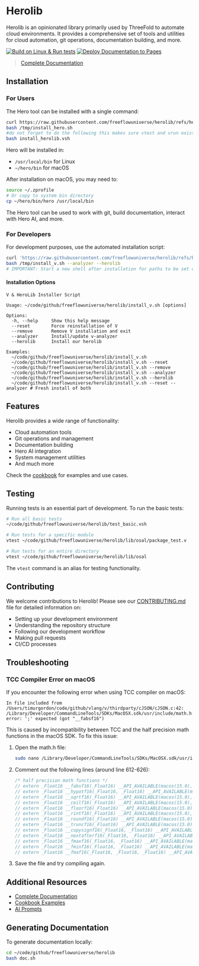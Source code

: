 # Herolib

Herolib is an opinionated library primarily used by ThreeFold to automate cloud environments. It provides a comprehensive set of tools and utilities for cloud automation, git operations, documentation building, and more.

[![Build on Linux & Run tests](https://github.com/freeflowuniverse/herolib/actions/workflows/test.yml/badge.svg)](https://github.com/freeflowuniverse/herolib/actions/workflows/test.yml)
[![Deploy Documentation to Pages](https://github.com/freeflowuniverse/herolib/actions/workflows/documentation.yml/badge.svg)](https://github.com/freeflowuniverse/herolib/actions/workflows/documentation.yml)

> [Complete Documentation](https://freeflowuniverse.github.io/herolib/)

## Installation

### For Users

The Hero tool can be installed with a single command:

```bash
curl https://raw.githubusercontent.com/freeflowuniverse/herolib/refs/heads/development/install_hero.sh > /tmp/install_hero.sh
bash /tmp/install_hero.sh
#do not forget to do the following this makes sure vtest and vrun exists
bash install_herolib.vsh
```

Hero will be installed in:
- `/usr/local/bin` for Linux
- `~/hero/bin` for macOS

After installation on macOS, you may need to:
```bash
source ~/.zprofile
# Or copy to system bin directory
cp ~/hero/bin/hero /usr/local/bin
```

The Hero tool can be used to work with git, build documentation, interact with Hero AI, and more.

### For Developers

For development purposes, use the automated installation script:

```bash
curl 'https://raw.githubusercontent.com/freeflowuniverse/herolib/refs/heads/development/install_v.sh' > /tmp/install_v.sh
bash /tmp/install_v.sh --analyzer --herolib 
# IMPORTANT: Start a new shell after installation for paths to be set correctly
```

#### Installation Options

```
V & HeroLib Installer Script

Usage: ~/code/github/freeflowuniverse/herolib/install_v.sh [options]

Options:
  -h, --help     Show this help message
  --reset        Force reinstallation of V
  --remove       Remove V installation and exit
  --analyzer     Install/update v-analyzer
  --herolib      Install our herolib

Examples:
  ~/code/github/freeflowuniverse/herolib/install_v.sh
  ~/code/github/freeflowuniverse/herolib/install_v.sh --reset
  ~/code/github/freeflowuniverse/herolib/install_v.sh --remove
  ~/code/github/freeflowuniverse/herolib/install_v.sh --analyzer
  ~/code/github/freeflowuniverse/herolib/install_v.sh --herolib
  ~/code/github/freeflowuniverse/herolib/install_v.sh --reset --analyzer # Fresh install of both
```

## Features

Herolib provides a wide range of functionality:

- Cloud automation tools
- Git operations and management
- Documentation building
- Hero AI integration
- System management utilities
- And much more

Check the [cookbook](https://github.com/freeflowuniverse/herolib/tree/development/cookbook) for examples and use cases.

## Testing

Running tests is an essential part of development. To run the basic tests:

```bash
# Run all basic tests
~/code/github/freeflowuniverse/herolib/test_basic.vsh

# Run tests for a specific module
vtest ~/code/github/freeflowuniverse/herolib/lib/osal/package_test.v

# Run tests for an entire directory
vtest ~/code/github/freeflowuniverse/herolib/lib/osal
```

The `vtest` command is an alias for testing functionality.

## Contributing

We welcome contributions to Herolib! Please see our [CONTRIBUTING.md](CONTRIBUTING.md) file for detailed information on:

- Setting up your development environment
- Understanding the repository structure
- Following our development workflow
- Making pull requests
- CI/CD processes

## Troubleshooting

### TCC Compiler Error on macOS

If you encounter the following error when using TCC compiler on macOS:

```
In file included from /Users/timurgordon/code/github/vlang/v/thirdparty/cJSON/cJSON.c:42:
/Library/Developer/CommandLineTools/SDKs/MacOSX.sdk/usr/include/math.h:614: error: ';' expected (got "__fabsf16")
```

This is caused by incompatibility between TCC and the half precision math functions in the macOS SDK. To fix this issue:

1. Open the math.h file:
   ```bash
   sudo nano /Library/Developer/CommandLineTools/SDKs/MacOSX.sdk/usr/include/math.h
   ```

2. Comment out the following lines (around line 612-626):
   ```c
   /* half precision math functions */
   // extern _Float16 __fabsf16(_Float16) __API_AVAILABLE(macos(15.0), ios(18.0), watchos(11.0), tvos(18.0));
   // extern _Float16 __hypotf16(_Float16, _Float16) __API_AVAILABLE(macos(15.0), ios(18.0), watchos(11.0), tvos(18.0));
   // extern _Float16 __sqrtf16(_Float16) __API_AVAILABLE(macos(15.0), ios(18.0), watchos(11.0), tvos(18.0));
   // extern _Float16 __ceilf16(_Float16) __API_AVAILABLE(macos(15.0), ios(18.0), watchos(11.0), tvos(18.0));
   // extern _Float16 __floorf16(_Float16) __API_AVAILABLE(macos(15.0), ios(18.0), watchos(11.0), tvos(18.0));
   // extern _Float16 __rintf16(_Float16) __API_AVAILABLE(macos(15.0), ios(18.0), watchos(11.0), tvos(18.0));
   // extern _Float16 __roundf16(_Float16) __API_AVAILABLE(macos(15.0), ios(18.0), watchos(11.0), tvos(18.0));
   // extern _Float16 __truncf16(_Float16) __API_AVAILABLE(macos(15.0), ios(18.0), watchos(11.0), tvos(18.0));
   // extern _Float16 __copysignf16(_Float16, _Float16) __API_AVAILABLE(macos(15.0), ios(18.0), watchos(11.0), tvos(18.0));
   // extern _Float16 __nextafterf16(_Float16, _Float16) __API_AVAILABLE(macos(15.0), ios(18.0), watchos(11.0), tvos(18.0));
   // extern _Float16 __fmaxf16(_Float16, _Float16) __API_AVAILABLE(macos(15.0), ios(18.0), watchos(11.0), tvos(18.0));
   // extern _Float16 __fminf16(_Float16, _Float16) __API_AVAILABLE(macos(15.0), ios(18.0), watchos(11.0), tvos(18.0));
   // extern _Float16 __fmaf16(_Float16, _Float16, _Float16) __API_AVAILABLE(macos(15.0), ios(18.0), watchos(11.0), tvos(18.0));
   ```

3. Save the file and try compiling again.

## Additional Resources

- [Complete Documentation](https://freeflowuniverse.github.io/herolib/)
- [Cookbook Examples](https://github.com/freeflowuniverse/herolib/tree/development/cookbook)
- [AI Prompts](aiprompts/starter/0_start_here.md)

## Generating Documentation

To generate documentation locally:

```bash
cd ~/code/github/freeflowuniverse/herolib
bash doc.sh
```
